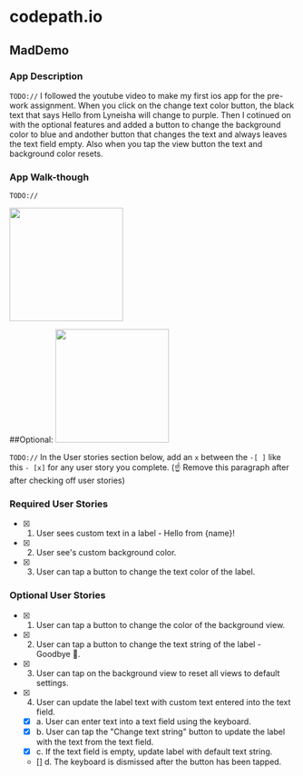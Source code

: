 # codepath.io

## MadDemo

### App Description
`TODO://` I followed the youtube video to make my first ios app for the pre-work assignment. When you click on the change text color button, the black text that says Hello from Lyneisha will change to purple. Then I cotinued on with the optional features and added a button to change the background color to blue and andother button that changes the text and always leaves the text field empty. Also when you tap the view button the text and background color resets.

### App Walk-though
`TODO://` 

<img src="http://g.recordit.co/BwLhsOti4x.gif" width=200><br>

##Optional: 
<img src="http://g.recordit.co/mTNnZXgIdd.gif" width=200><br>

`TODO://` In the User stories section below, add an `x` between the `-[ ]` like this `- [x]` for any user story you complete. (☝️ Remove this paragraph after after checking off user stories)

### Required User Stories
- [x] 1. User sees custom text in a label - Hello from {name}!
- [x] 2. User see's custom background color.
- [x] 3. User can tap a button to change the text color of the label.

### Optional User Stories
- [x] 1. User can tap a button to change the color of the background view.
- [x] 2. User can tap a button to change the text string of the label - Goodbye 👋.
- [x] 3. User can tap on the background view to reset all views to default settings.
- [x] 4. User can update the label text with custom text entered into the text field.
   - [x] a. User can enter text into a text field using the keyboard.
   - [x] b. User can tap the "Change text string" button to update the label with the text from the text field.
   - [x] c. If the text field is empty, update label with default text string.
   - [] d. The keyboard is dismissed after the button has been tapped.
